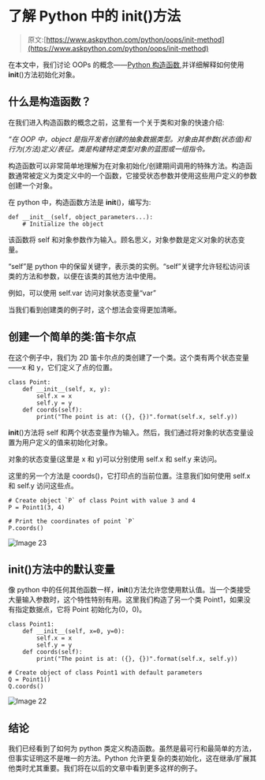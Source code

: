 # 了解 Python 中的 __init__()方法

> 原文:[https://www.askpython.com/python/oops/init-method](https://www.askpython.com/python/oops/init-method)

在本文中，我们讨论 OOPs 的概念——[Python 构造函数](https://www.askpython.com/python/oops/python-class-constructor-init-function),并详细解释如何使用 __init__()方法初始化对象。

## 什么是构造函数？

在我们进入构造函数的概念之前，这里有一个关于类和对象的快速介绍:

*“在 OOP 中，object 是指开发者创建的抽象数据类型。对象由其参数(状态值)和行为(方法)定义/表征。类是构建特定类型对象的蓝图或一组指令。*

构造函数可以非常简单地理解为在对象初始化/创建期间调用的特殊方法。构造函数通常被定义为类定义中的一个函数，它接受状态参数并使用这些用户定义的参数创建一个对象。

在 python 中，构造函数方法是 __init__()，编写为:

```
def __init__(self, object_parameters...):
    # Initialize the object

```

该函数将 self 和对象参数作为输入。顾名思义，对象参数是定义对象的状态变量。

“self”是 python 中的保留关键字，表示类的实例。“self”关键字允许轻松访问该类的方法和参数，以便在该类的其他方法中使用。

例如，可以使用 self.var 访问对象状态变量“var”

当我们看到创建类的例子时，这个想法会变得更加清晰。

## 创建一个简单的类:笛卡尔点

在这个例子中，我们为 2D 笛卡尔点的类创建了一个类。这个类有两个状态变量——x 和 y，它们定义了点的位置。

```
class Point:
    def __init__(self, x, y):
        self.x = x
        self.y = y
    def coords(self):
        print("The point is at: ({}, {})".format(self.x, self.y))

```

__init__()方法将 self 和两个状态变量作为输入。然后，我们通过将对象的状态变量设置为用户定义的值来初始化对象。

对象的状态变量(这里是 x 和 y)可以分别使用 self.x 和 self.y 来访问。

这里的另一个方法是 coords()，它打印点的当前位置。注意我们如何使用 self.x 和 self.y 访问这些点。

```
# Create object `P` of class Point with value 3 and 4
P = Point1(3, 4)

# Print the coordinates of point `P`
P.coords()

```

![Image 23](../Images/c4a287ac4bc3edcf9567f51077d2e986.png)

## __init__()方法中的默认变量

像 python 中的任何其他函数一样，__init__()方法允许您使用默认值。当一个类接受大量输入参数时，这个特性特别有用。这里我们构造了另一个类 Point1，如果没有指定数据点，它将 Point 初始化为(0，0)。

```
class Point1:
    def __init__(self, x=0, y=0):
        self.x = x
        self.y = y
    def coords(self):
        print("The point is at: ({}, {})".format(self.x, self.y))

# Create object of class Point1 with default parameters
Q = Point1()
Q.coords()

```

![Image 22](../Images/502fdb2d67d4f52103843bbf985f13c8.png)

## 结论

我们已经看到了如何为 python 类定义构造函数。虽然是最可行和最简单的方法，但事实证明这不是唯一的方法。Python 允许更复杂的类初始化，这在继承/扩展其他类时尤其重要。我们将在以后的文章中看到更多这样的例子。